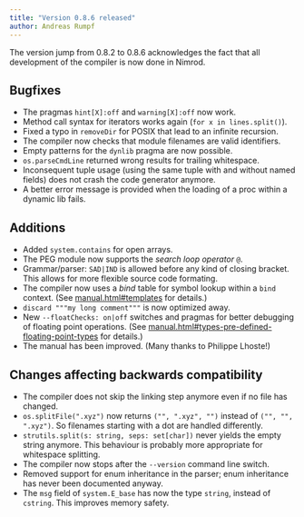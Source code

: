 ```yaml
---
title: "Version 0.8.6 released"
author: Andreas Rumpf
---
```


The version jump from 0.8.2 to 0.8.6 acknowledges the fact that all development
of the compiler is now done in Nimrod.

Bugfixes
--------
- The pragmas ``hint[X]:off`` and ``warning[X]:off`` now work.
- Method call syntax for iterators works again (``for x in lines.split()``).
- Fixed a typo in ``removeDir`` for POSIX that lead to an infinite recursion.
- The compiler now checks that module filenames are valid identifiers.
- Empty patterns for the ``dynlib`` pragma are now possible.
- ``os.parseCmdLine`` returned wrong results for trailing whitespace.
- Inconsequent tuple usage (using the same tuple with and without named fields)
  does not crash the code generator anymore.
- A better error message is provided when the loading of a proc within a
  dynamic lib fails.


Additions
---------
- Added ``system.contains`` for open arrays.
- The PEG module now supports the *search loop operator* ``@``.
- Grammar/parser: ``SAD|IND`` is allowed before any kind of closing bracket.
  This allows for more flexible source code formating.
- The compiler now uses a *bind* table for symbol lookup within a ``bind``
  context. (See [manual.html#templates](https://nim-lang.org/docs/manual.html#templates) for details.)
- ``discard """my long comment"""`` is now optimized away.
- New ``--floatChecks: on|off`` switches and pragmas for better debugging
  of floating point operations. (See
  [manual.html#types-pre-defined-floating-point-types](https://nim-lang.org/docs/manual.html#types-pre-defined-floating-point-types) for details.)
- The manual has been improved. (Many thanks to Philippe Lhoste!)


Changes affecting backwards compatibility
-----------------------------------------
- The compiler does not skip the linking step anymore even if no file
  has changed.
- ``os.splitFile(".xyz")`` now returns ``("", ".xyz", "")`` instead of
  ``("", "", ".xyz")``. So filenames starting with a dot are handled
  differently.
- ``strutils.split(s: string, seps: set[char])`` never yields the empty string
  anymore. This behaviour is probably more appropriate for whitespace splitting.
- The compiler now stops after the ``--version`` command line switch.
- Removed support for enum inheritance in the parser; enum inheritance has
  never been documented anyway.
- The ``msg`` field of ``system.E_base`` has now the type ``string``, instead
  of ``cstring``. This improves memory safety.
